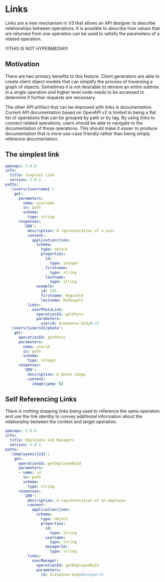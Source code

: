 # Links

Links are a new mechanism in V3 that allows an API designer to describe relationships between operations.  It is possible to describe how values that are returned from one operation can be used to satisfy the parameters of a related operation.

!!!THIS IS NOT HYPERMEDIA!!!

## Motivation
There are two primary benefits to this feature.  Client generators are able to create client object models that can simplify the process of traversing a graph of objects.  Sometimes it is not desirable to retrieve an entire subtree in a single operation and higher level node needs to be accessed to determine if further requests are necessary. 

The other API artifact that can be improved with links is documentation.  Current API documentation based on OpenAPI v2 is limited to being a flat list of operations that can be grouped by path or by tag.  By using links to connect related operations, users should be able to navigate to the documentation of those operations.  This should make it easier to produce documentation that is more use-case friendly rather than being simply reference documentation.

## The simplest link

```yaml
openapi: 3.0.0
info:
  title: Simplest Link
  version: 1.0.1
paths:
  '/users/{username}':
    get: 
      parameters:
        name: username
        in: path
        schema:
          type: string
      responses:
        '200': 
          description: A representation of a user
          content: 
            application/json: 
              schema:
                type: object
                properties:
                  id: 
                    type: integer
                  firstname:
                    type: string
                  lastname:
                    type: string
              example:
                id: 243
                firstname: Reginald
                lastname: McDougall
          links:
            userPhotoLink:
              operationId: getPhoto
              parameters:
                userid: $response.body#/id
  '/users/{userid}/photo':
    get: 
      operationId: getPhoto
      parameters:
        name: userid
        in: path
        schema:
          type: integer
      responses:
        '200':
          description: A photo image
          content:
            image/jpeg: {}

```

## Self Referencing Links

There is nothing stopping links being used to reference the same operation and use the link identity to convey additional information about the relationship between the context and target operation.

```yaml
openapi: 3.0.0
info:
  title: Employees and Managers
  version: 1.0.1
paths:
  '/employees/{id}':
    get:
      operationId: getEmployeeById
      parameters:
      - name: id
        in: path
        schema:
          type: string
      responses:
        '200': 
          description: A representation of an employee
          content: 
            application/json: 
              schema:
                type: object
                properties:
                  id: 
                    type: string
                  username:
                    type: string
                  managerId:
                    type: string
          links:
            userManager:
              operationId: getEmployeeById
              parameters:
                id: $response.body#managerId
```
